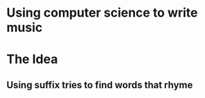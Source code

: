 # Using computer science to write music



# The Idea

## Using suffix tries to find words that rhyme
